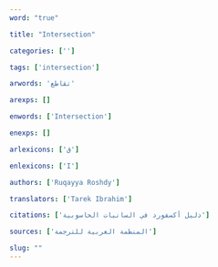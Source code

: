 ```yaml
---
word: "true"

title: "Intersection"

categories: ['']

tags: ['intersection']

arwords: 'تقاطع'

arexps: []

enwords: ['Intersection']

enexps: []

arlexicons: ['ق']

enlexicons: ['I']

authors: ['Ruqayya Roshdy']

translators: ['Tarek Ibrahim']

citations: ['دليل أكسفورد في السانيات الحاسوبية']

sources: ['المنظمة العربية للترجمة']

slug: ""
---
```

